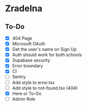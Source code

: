# Zradelna

## To-Do

- [x] 404 Page
- [x] Microsoft OAuth
- [x] Get the user's name on Sign Up
- [x] Auth should work for both schools
- [x] Supabase security
- [x] Error boundary
- [x] CI
- [ ] Sentry
- [ ] Add style to error.tsx
- [ ] Add style to not-found.tsx (404)
- [x] Here or To-Go
- [ ] Admin Role
